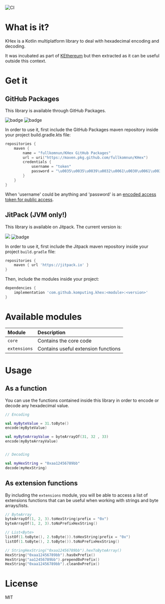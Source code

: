 ![CI](https://github.com/fullkomnun/KHex/workflows/Continuous%20Integration/badge.svg)
# What is it?

KHex is a Kotlin multiplatform library to deal with hexadecimal encoding and decoding.

It was incubated as part of [KEthereum](https://github.com/komputing/KEthereum) but then extracted as it can be useful
outside this context.


# Get it

## GitHub Packages

This library is available through GitHub Packages.

![badge][badge-js]
![badge][badge-jvm]

In order to use it, first include the GitHub Packages maven repository inside your project build.gradle.kts file:

```kotlin
repositories {
    maven {
        name = "fullkomnun/KHex GitHub Packages"
        url = uri("https://maven.pkg.github.com/fullkomnun/KHex")
        credentials {
            username = "token"
            password = "\u0035\u0035\u0039\u0032\u0061\u0030\u0061\u0038\u0033\u0065\u0032\u0030\u0033\u0035\u0038\u0061\u0034\u0066\u0031\u0032\u0063\u0039\u0031\u0061\u0033\u0065\u0030\u0030\u0066\u0038\u0030\u0031\u0039\u0064\u0035\u0036\u0039\u0032\u0037\u0066"
        }
    }
}
```
When 'username' could be anything and 'password' is an [encoded access token for public access](https://github.community/t/download-from-github-package-registry-without-authentication/14407/44).


## JitPack (JVM only!)

This library is available on Jitpack. The current version is:

[![](https://jitpack.io/v/komputing/khex.svg)](https://jitpack.io/#komputing/khex)
![badge][badge-jvm]

In order to use it, first include the Jitpack maven repository inside your project `build.gradle` file: 

```groovy
repositories {
    maven { url 'https://jitpack.io' }
}
```

Then, include the modules inside your project: 

```groovy
dependencies {
    implementation 'com.github.komputing.khex:<module>:<version>'
}
```

# Available modules

| Module | Description | 
| :----- | :---------- |
| `core` | Contains the core code |
| `extensions` | Contains useful extension functions |

# Usage
## As a function
You can use the functions contained inside this library in order to encode or decode any hexadecimal value.
 
```kotlin
// Encoding

val myByteValue = 31.toByte()
encode(myByteValue)

val myByteArrayValue = byteArrayOf(31, 32 , 33)
encode(myByteArrayValue)


// Decoding

val myHexString = "0xaa12456789bb"
decode(myHexString)
```

## As extension functions
By including the `extensions` module, you will be able to access a list of extensions functions that can be useful when 
working with strings and byte arrays/lists.

```kotlin
// ByteArray
byteArrayOf(1, 2, 3).toHexString(prefix = "0x")
byteArrayOf(1, 2, 3).toNoPrefixHexString()

// List<Byte>
listOf(1.toByte(), 2.toByte()).toHexString(prefix = "0x")
listOf(1.toByte(), 2.toByte()).toNoPrefixHexString()

// StringHexString("0xaa12456789bb").hexToByteArray()
HexString("0xaa12456789bb").has0xPrefix()
HexString("aa12456789bb").prepend0xPrefix()
HexString("0xaa12456789bb").clean0xPrefix()
```  

# License
MIT

[badge-js]: http://img.shields.io/badge/platform-js-yellow.svg?style=flat
[badge-jvm]: http://img.shields.io/badge/platform-jvm-orange.svg?style=flat